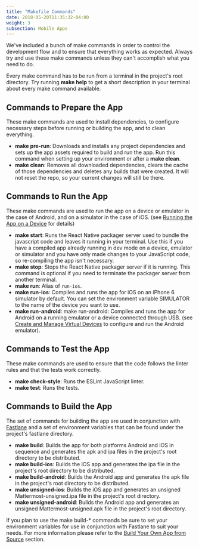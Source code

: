 ```yaml
---
title: "Makefile Commands"
date: 2018-05-20T11:35:32-04:00
weight: 3
subsection: Mobile Apps
---
```


We've included a bunch of make commands in order to control the development flow and to ensure that everything works as expected. Always try and use these make commands unless they can't accomplish what you need to do.

Every make command has to be run from a terminal in the project's root directory. Try running **make help** to get a short description in your terminal about every make command available.

## Commands to Prepare the App

These make commands are used to install dependencies, to configure necessary steps before running or building the app, and to clean everything.

- **make pre-run**: Downloads and installs any project dependencies and sets up the app assets required to build and run the app. Run this command when setting up your environment or after a **make clean**.
- **make clean**: Removes all downloaded dependencies, clears the cache of those dependencies and deletes any builds that were created. It will not reset the repo, so your current changes will still be there.

## Commands to Run the App

These make commands are used to run the app on a device or emulator in the case of Android, and on a simulator in the case of iOS. (see [Running the App on a Device](/contribute/mobile/run-on-device) for details)

- **make start**: Runs the React Native packager server used to bundle the javascript code and leaves it running in your terminal. Use this if you have a compiled app already running in dev mode on a device, emulator or simulator and you have only made changes to your JavaScript code, so re-compiling the app isn't necessary.
- **make stop**: Stops the React Native packager server if it is running. This command is optional if you need to terminate the packager server from another terminal.
- **make run**: Alias of `run-ios`.
- **make run-ios**: Compiles and runs the app for iOS on an iPhone 6 simulator by default. You can set the environment variable SIMULATOR to the name of the device you want to use.
- **make run-android**: make run-android: Compiles and runs the app for Android on a running emulator or a device connected through USB. (see [Create and Manage Virtual Devices](https://developer.android.com/studio/run/managing-avds.html) to configure and run the Android emulator).

## Commands to Test the App

These make commands are used to ensure that the code follows the linter rules and that the tests work correctly.

- **make check-style**: Runs the ESLint JavaScript linter.
- **make test**: Runs the tests.

## Commands to Build the App

The set of commands for building the app are used in conjunction with [Fastlane](https://fastlane.tools/) and a set of environment variables that can be found under the project's fastlane directory.

- **make build**: Builds the app for both platforms Android and iOS in sequence and generates the apk and ipa files in the project's root directory to be distributed.
- **make build-ios**: Builds the iOS app and generates the ipa file in the project's root directory to be distributed.
- **make build-android**: Builds the Android app and generates the apk file in the project's root directory to be distributed.
- **make unsigned-ios**: Builds the iOS app and generates an unsigned Mattermost-unsigned.ipa file in the project's root directory.
- **make unsigned-android**: Builds the Android app and generates an unsigned Mattermost-unsigned.apk file in the project's root directory.

If you plan to use the make build-\* commands be sure to set your environment variables for use in conjunction with Fastlane to suit your needs. For more information please refer to the [Build Your Own App from Source](/contribute/mobile/build-your-own) section.
